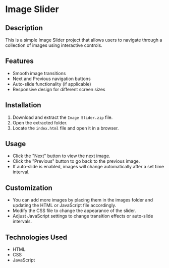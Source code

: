 # Image Slider

## Description
This is a simple Image Slider project that allows users to navigate through a collection of images using interactive controls.

## Features
- Smooth image transitions
- Next and Previous navigation buttons
- Auto-slide functionality (if applicable)
- Responsive design for different screen sizes

## Installation
1. Download and extract the `Image Slider.zip` file.
2. Open the extracted folder.
3. Locate the `index.html` file and open it in a browser.

## Usage
- Click the "Next" button to view the next image.
- Click the "Previous" button to go back to the previous image.
- If auto-slide is enabled, images will change automatically after a set time interval.

## Customization
- You can add more images by placing them in the images folder and updating the HTML or JavaScript file accordingly.
- Modify the CSS file to change the appearance of the slider.
- Adjust JavaScript settings to change transition effects or auto-slide intervals.

## Technologies Used
- HTML
- CSS
- JavaScript


